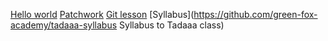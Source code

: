 [Hello world](https://github.com/mrtnpllr/hello-world)
[Patchwork](https://github.com/mrtnpllr/patchwork)
[Git lesson](http://github.com/mrtnpllr/git-lesson-repositoryi)
[Syllabus](https://github.com/green-fox-academy/tadaaa-syllabus Syllabus to Tadaaa class) 

